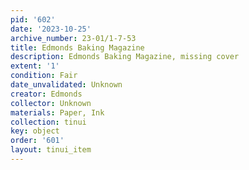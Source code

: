 ```yaml
---
pid: '602'
date: '2023-10-25'
archive_number: 23-01/1-7-53
title: Edmonds Baking Magazine
description: Edmonds Baking Magazine, missing cover
extent: '1'
condition: Fair
date_unvalidated: Unknown
creator: Edmonds
collector: Unknown
materials: Paper, Ink
collection: tinui
key: object
order: '601'
layout: tinui_item
---
```

